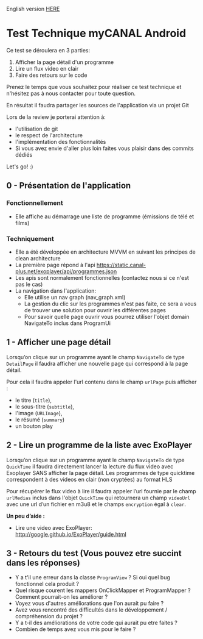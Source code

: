 English version [HERE](README-EN.md)

# Test Technique myCANAL Android

Ce test se déroulera en 3 parties:
1. Afficher la page détail d'un programme
2. Lire un flux video en clair
3. Faire des retours sur le code


Prenez le temps que vous souhaitez pour réaliser ce test technique et n'hésitez pas à nous contacter pour toute question.

En résultat il faudra partager les sources de l'application via un projet Git

Lors de la review je porterai attention à:
- l'utilisation de git
- le respect de l'architecture
- l'implémentation des fonctionnalités
- Si vous avez envie d'aller plus loin faites vous plaisir dans des commits dédiés

Let's go! :)

## 0 - Présentation de l'application

### Fonctionnellement
- Elle affiche au démarrage une liste de programme (émissions de télé et films)

### Techniquement
- Elle a été développée en architecture MVVM en suivant les principes de clean architecture
- La première page répond à l'api https://static.canal-plus.net/exoplayer/api/programmes.json
- Les apis sont normalement fonctionnelles (contactez nous si ce n'est pas le cas)
- La navigation dans l'application:
   - Elle utilise un nav graph (nav_graph.xml)
   - La gestion du clic sur les programmes n'est pas faite, ce sera a vous de trouver une solution pour ouvrir les différentes pages
   - Pour savoir quelle page ouvrir vous pourrez utiliser l'objet domain NavigateTo inclus dans ProgramUi

## 1 - Afficher une page détail
Lorsqu’on clique sur un programme ayant le champ `NavigateTo` de type `DetailPage` il faudra afficher une nouvelle page qui correspond à la page détail. 

Pour cela il faudra appeler l'url contenu dans le champ `urlPage` puis afficher :
- le titre (`title`), 
- le sous-titre (`subtitle`), 
- l'image (`URLImage`),
- le résumé (`summary`)
- un bouton play

## 2 - Lire un programme de la liste avec ExoPlayer

Lorsqu’on clique sur un programme ayant le champ `NavigateTo` de type `QuickTime` il faudra directement lancer la lecture du flux video avec Exoplayer SANS afficher la page détail. Les programmes de type quicktime correspondent à des videos en clair (non cryptées) au format HLS

Pour récupérer le flux video à lire il faudra appeler l’url fournie par le champ `urlMedias` inclus dans l'objet `QuickTime` qui retournera un champ `videoUrl` avec une url d’un fichier en m3u8 et le champs `encryption` égal à `clear`.

**Un peu d’aide :**
- Lire une video avec ExoPlayer: http://google.github.io/ExoPlayer/guide.html

## 3 - Retours du test (Vous pouvez etre succint dans les réponses)

- Y a t'il une erreur dans la classe `ProgramView` ? Si oui quel bug fonctionnel cela produit ?
- Quel risque courent les mappers OnClickMapper et ProgramMapper ? Comment pourrait-on les améliorer ?
- Voyez vous d'autres améliorations que l'on aurait pu faire ?
- Avez vous rencontré des difficultés dans le développement / compréhension du projet ?
- Y a t-il des améliorations de votre code qui aurait pu etre faites ?
- Combien de temps avez vous mis pour le faire ?


